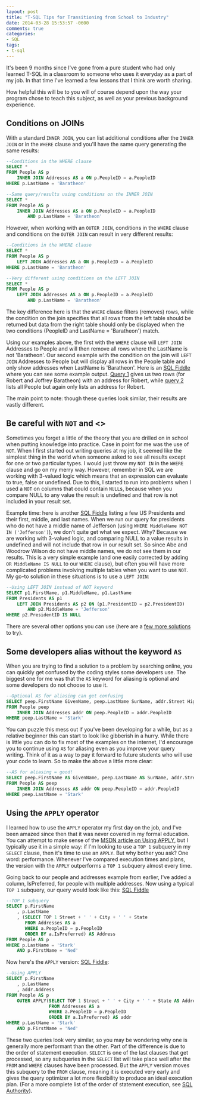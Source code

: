 ```yaml
---
layout: post
title: "T-SQL Tips for Transitioning from School to Industry"
date: 2014-03-28 15:53:57 -0600
comments: true
categories: 
- SQL
tags: 
- t-sql
---
```

It's been 9 months since I've gone from a pure student who had only learned T-SQL in a classroom to someone who uses it everyday as a part of my job.  In that time I've learned a few lessons that I think are worth sharing.

How helpful this will be to you will of course depend upon the way your program chose to teach this subject, as well as your previous background experience.

## Conditions on JOINs

With a standard `INNER JOIN`, you can list additional conditions after the `INNER JOIN` or in the `WHERE` clause and you'll have the same query generating the same results:

```sql
--Conditions in the WHERE clause
SELECT *
FROM People AS p
    INNER JOIN Addresses AS a ON p.PeopleID = a.PeopleID
WHERE p.LastName = 'Baratheon'

--Same query/results using conditions on the INNER JOIN
SELECT *
FROM People AS p
    INNER JOIN Addresses AS a ON p.PeopleID = a.PeopleID
        AND p.LastName = 'Baratheon'
```

However, when working with an `OUTER JOIN`, conditions in the `WHERE` clause and conditions on the `OUTER JOIN` can result in very different results:

<!-- more -->

```sql
--Conditions in the WHERE clause
SELECT *
FROM People AS p
    LEFT JOIN Addresses AS a ON p.PeopleID = a.PeopleID
WHERE p.LastName = 'Baratheon'

--Very different using conditions on the LEFT JOIN
SELECT *
FROM People AS p
    LEFT JOIN Addresses AS a ON p.PeopleID = a.PeopleID
        AND p.LastName = 'Baratheon'
```

The key difference here is that the `WHERE` clause filters (removes) rows, while the condition on the join specifies that all rows from the left table should be returned but data from the right table should only be displayed when the two conditions (PeopleID and LastName = 'Baratheon') match.

Using our examples above, the first with the `WHERE` clause will `LEFT JOIN` Addresses to People and will then remove all rows where the LastName is not 'Baratheon'.  Our second example with the condition on the join will `LEFT JOIN` Addresses to People but will display all rows in the People table and only show addresses when LastName is 'Baratheon'.  Here is an [SQL Fiddle](http://sqlfiddle.com/#!3/39efc/5) where you can see some example output.  [Query 1](http://sqlfiddle.com/#!3/39efc/6) gives us two rows (for Robert and Joffrey Baratheon) with an address for Robert, while [query 2](http://sqlfiddle.com/#!3/39efc/5) lists all People but again only lists an address for Robert.

The main point to note: though these queries look similar, their results are vastly different.  

## Be careful with `NOT` and <>

Sometimes you forget a little of the theory that you are drilled on in school when putting knowledge into practice.  Case in point for me was the use of `NOT`.  When I first started out writing queries at my job, it seemed like the simplest thing in the world when someone asked to see all results except for one or two particular types.  I would just throw my `NOT IN` in the `WHERE` clause and go on my merry way.  However, remember in SQL we are working with 3-valued logic which means that an expression can evaluate to true, false or undefined.  Due to this, I started to run into problems when I used a `NOT` on columns that could contain `NULL`s, because when you compare NULL to any value the result is undefined and that row is not included in your result set.

Example time: here is another [SQL Fiddle](http://sqlfiddle.com/#!3/f7197b/1) listing a few US Presidents and their first, middle, and last names.  When we run our query for presidents who do not have a middle name of Jefferson (using `WHERE MiddleName NOT IN ('Jefferson')`), we don't quite get what we expect.  Why?  Because we are working with 3-valued logic, and comparing NULL to a value results in undefined and will not include that row in our result set.  So since Abe and Woodrow Wilson do not have middle names, we do not see them in our results.  This is a very simple example (and one easily corrected by adding `OR MiddleName IS NULL` to our `WHERE` clause), but often you will have more complicated problems involving multiple tables when you want to use `NOT`.  My go-to solution in these situations is to use a `LEFT JOIN`:

```sql
--Using LEFT JOIN instead of NOT keyword
SELECT p1.FirstName, p1.MiddleName, p1.LastName
FROM Presidents AS p1
    LEFT JOIN Presidents AS p2 ON (p1.PresidentID = p2.PresidentID)
        AND p2.MiddleName = 'Jefferson'
WHERE p2.PresidentID IS NULL
```

There are several other options you can use (here are a [few more solutions](http://www.dbatodba.com/sql-server/how-tos/typical-solutions-to-avoid-using-not-in-on-sql-server/) to try).

## Some developers alias without the keyword `AS`

When you are trying to find a solution to a problem by searching online, you can quickly get confused by the coding styles some developers use.  The biggest one for me was that the `AS` keyword for aliasing is optional and some developers do not choose to use it.

```sql
--Optional AS for aliasing can get confusing
SELECT peep.FirstName GivenName, peep.LastName SurName, addr.Street HighRoad, addr.City Castle, addr.State Continent
FROM People peep
    INNER JOIN Addresses addr ON peep.PeopleID = addr.PeopleID
WHERE peep.LastName = 'Stark'
```

You can puzzle this mess out if you've been developing for a while, but as a relative beginner this can start to look like gibberish in a hurry.  While there is little you can do to fix most of the examples on the internet, I'd encourage you to continue using `AS` for aliasing even as you improve your query writing.  Think of it as a way to pay it forward to future students who will use your code to learn.  So to make the above a little more clear:

```sql
--AS for aliasing = good!
SELECT peep.FirstName AS GivenName, peep.LastName AS SurName, addr.Street AS HighRoad, addr.City AS Castle, addr.State AS Continent
FROM People AS peep
    INNER JOIN Addresses AS addr ON peep.PeopleID = addr.PeopleID
WHERE peep.LastName = 'Stark'
```

## Using the `APPLY` operator

I learned how to use the `APPLY` operator my first day on the job, and I've been amazed since then that it was never covered in my formal education.  You can attempt to make sense of the [MSDN article on Using APPLY](http://technet.microsoft.com/en-us/library/ms175156.aspx), but I typically use it in a simple way: if I'm looking to use a `TOP 1` subquery in my `SELECT` clause, then it's time to use an `APPLY`.  But why bother you ask?  One word: performance.  Whenever I've compared execution times and plans, the version with the `APPLY` outperforms a `TOP 1` subquery almost every time.  

Going back to our people and addresses example from earlier, I've added a column, IsPreferred, for people with multiple addresses.  Now using a typical `TOP 1` subquery, our query would look like this: [SQL Fiddle](http://sqlfiddle.com/#!3/42ceb/1)

```sql
--TOP 1 subquery
SELECT p.FirstName
    , p.LastName
    , (SELECT TOP 1 Street + ' ' + City + ' ' + State
       FROM Addresses AS a
       WHERE a.PeopleID = p.PeopleID
       ORDER BY a.IsPreferred) AS Address
FROM People AS p
WHERE p.LastName = 'Stark'
    AND p.FirstName = 'Ned'
```

Now here's the `APPLY` version: [SQL Fiddle](http://sqlfiddle.com/#!3/42ceb/2):

```sql
--Using APPLY
SELECT p.FirstName
    , p.LastName
    , addr.Address
FROM People AS p
    OUTER APPLY(SELECT TOP 1 Street + ' ' + City + ' ' + State AS Address
                FROM Addresses AS a
                WHERE a.PeopleID = p.PeopleID
                ORDER BY a.IsPreferred) AS addr
WHERE p.LastName = 'Stark'
    AND p.FirstName = 'Ned'
```

These two queries look very similar, so you may be wondering why one is generally more performant than the other.  Part of the difference is due to the order of statement execution.  `SELECT` is one of the last clauses that get processed, so any subqueries in the `SELECT` list will take place well after the `FROM` and `WHERE` clauses have been processed.  But the `APPLY` version moves this subquery to the `FROM` clause, meaning it is executed very early and gives the query optimizer a lot more flexibility to produce an ideal execution plan.  (For a more complete list of the order of statement execution, see [SQL Authority](http://blog.sqlauthority.com/2009/04/06/sql-server-logical-query-processing-phases-order-of-statement-execution/)).  